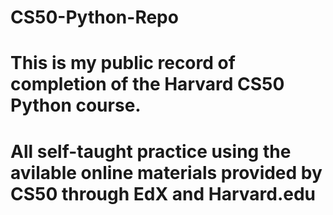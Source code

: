 # CS50-Python-Repo

# This is my public record of completion of the Harvard CS50 Python course. 
# All self-taught practice using the avilable online materials provided by CS50 through EdX and Harvard.edu
